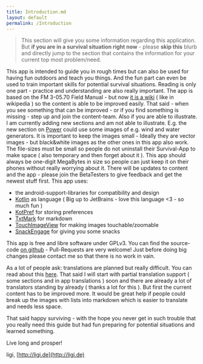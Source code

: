 ```yaml
---
title: Introduction.md
layout: default
permalink: /Introduction
---
```

> This section will give you some information regarding this application. But **if you are in a survival situation right now** - please **skip this** blurb and directly jump to the section that contains the information for your current top most problem/need.

This app is intended to guide you in rough times but can also be used for having fun outdoors and teach you things. And the fun part can even be used to train important skills for potential survival situations. Reading is only one part - practice and understanding are also really important.
The app is based on the FM 3-05.70 Field Manual - but now [it is a wiki](https://github.com/ligi/SurvivalManual/wiki) ( like in wikipedia ) so the content is able to be improved easily. That said - when you see something that can be improved - or if you find something is missing - step up and join the content-team.
Also if you are able to illustrate. I am currently adding new sections and am not able to illustrate. E.g. the new section on [Power](Power) could use some images of e.g. wind and water generators. It is important to keep the images small - Ideally they are vector images - but black&white images as the other ones in this app also work. The file-sizes must be small so people do not uninstall their Survival-App to make space ( also temporary and then forget about it ). This app should always be one-digit MegaBytes in size so people can just keep it on their phones without really worrying about it.
There will be updates to content and the app - please join the BetaTesters to give feedback and get the newest stuff first.
This app uses:

* the android-support-libraries for compatibility and design
* [Kotlin](http://kotlinlang.org) as language ( Big up to JetBrains - love this language <3 - so much fun )
* [KotPref](https://github.com/chibatching/Kotpref) for storing preferences
* [TxtMark](https://github.com/rjeschke/txtmark) for markdown
* [TouchImageView](https://github.com/MikeOrtiz/TouchImageView) for making images touchable/zoomable
* [SnackEngage](https://github.com/ligi/SnackEngage) for giving you some snacks

This app is free and libre software under GPLv3. You can find the source-code [on github](https://github.com/ligi/SurvivalManual) - Pull-Requests are very welcome! Just before doing big changes please contact me so that there is no work in vain.

As a lot of people ask: translations are planned but really difficult. You can read about this [here](TranslatorNotes). That said I will start with partial translation support ( some sections and in app translations ) soon and there are already a lot of translators standing by already ( thanks a lot for this ). But first the current content has to be improved more. It would be great help if people could break up the images with lists into markdown which is easier to translate and needs less space.

That said happy surviving - with the hope you never get in such trouble that you really need this guide but had fun preparing for potential situations and learned something.

Live long and prosper!

ligi,
[http://ligi.de](http://ligi.de)